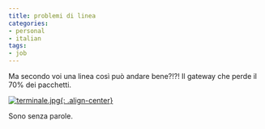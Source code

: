 ```yaml
---
title: problemi di linea
categories:
- personal
- italian
tags:
- job
---
```

Ma secondo voi una linea così può andare bene?!?! Il gateway che perde il 70%
dei pacchetti.

[![terminale.jpg]({{site.url}}/assets/images/terminale.jpg){: .align-center}]({{site.url}}/assets/images/terminale.jpg "terminale.jpg" )

Sono senza parole.


